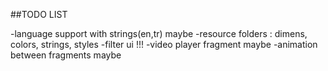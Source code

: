 ##TODO LIST

-language support with  strings(en,tr) maybe
-resource folders : dimens, colors, strings, styles
-filter ui !!!
-video player fragment maybe
-animation between fragments maybe



